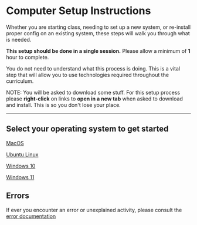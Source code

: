 # Computer Setup Instructions

Whether you are starting class, needing to set up a new system, or re-install proper config on an existing system, these steps will walk you through what is needed. 

**This setup should be done in a single session.**  Please allow a minimum of **1** hour to complete.

You do not need to understand what this process is doing. This is a vital step that will allow you to use technologies required throughout the curriculum.

NOTE: You will be asked to download some stuff.  For this setup process please **right-click** on links to **open in a new tab** when asked to download and install.  This is so you don't lose your place. 

---

## Select your operating system to get started

[MacOS](./system-setup/README.md)

[Ubuntu Linux](./system-setup/README.md)

[Windows 10](./windows/README.md)

[Windows 11](./windows/11.md)

## Errors

If ever you encounter an error or unexplained activity, please consult the [error documentation](./error/error.md)
